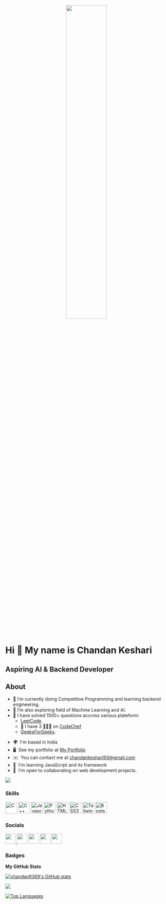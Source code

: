 <p align="center">
    <img width="50%" height="50%" src="https://media.giphy.com/media/qgQUggAC3Pfv687qPC/giphy.gif" height="175px"/>
  </p>
  
  
  Hi 👋 My name is Chandan Keshari
  ================================
  
  Aspiring AI & Backend Developer
  ---------------------------------
  
## About

-  🌱 I’m currently doing Competitive Programming and learning backend engineering.
-  👯 I’m also exploring field of Machine Learning and AI.
-  🥅 I have solved 1500+ questions accross various plateform:
   -  [LeetCode](https://leetcode.com/chandan93/).
   -  🥅 I have 3 🌟🌟🌟 on [CodeChef](https://www.codechef.com/users/chandan9369)
   -  [GeeksForGeeks](https://auth.geeksforgeeks.org/user/chandankeshari93/practice/).

*  🌍  I'm based in India
*  🖥️  See my portfolio at [My Portfolio](https://chandan-portfolio-v1.netlify.app/)
*  ✉️  You can contact me at [chandankeshari93@gmail.com](mailto:chandankeshari93@gmail.com)
*  🧠  I'm learning JavaScript and its framework
*  🤝  I'm open to collaborating on web development projects.

<a href="https://www.twitter.com/shaungChii" target="_blank" rel="noreferrer"><img
                    src="https://img.shields.io/twitter/follow/shaungChii?logo=twitter&style=for-the-badge&color=0891b2&labelColor=000000"
                  /></a>

### Skills

  <p align="left">
    <a
      href="https://docs.microsoft.com/en-us/cpp/?view=msvc-170"
      target="_blank"
      rel="noreferrer"
      ><img
        src="https://raw.githubusercontent.com/danielcranney/readme-generator/main/public/icons/skills/c-colored.svg"
        width="36"
        height="36"
        alt="C"
    /></a>
    <a
      href="https://docs.microsoft.com/en-us/cpp/?view=msvc-170"
      target="_blank"
      rel="noreferrer"
      ><img
        src="https://raw.githubusercontent.com/danielcranney/readme-generator/main/public/icons/skills/cplusplus-colored.svg"
        width="36"
        height="36"
        alt="C++"
    /></a>
    <a
      href="https://developer.mozilla.org/en-US/docs/Web/JavaScript"
      target="_blank"
      rel="noreferrer"
      ><img
        src="https://raw.githubusercontent.com/danielcranney/readme-generator/main/public/icons/skills/javascript-colored.svg"
        width="36"
        height="36"
        alt="Javascript"
    /></a>
    <a href="https://www.python.org/" target="_blank" rel="noreferrer"
      ><img
        src="https://raw.githubusercontent.com/danielcranney/readme-generator/main/public/icons/skills/python-colored.svg"
        width="36"
        height="36"
        alt="Python"
    /></a>
    <a
      href="https://developer.mozilla.org/en-US/docs/Glossary/HTML5"
      target="_blank"
      rel="noreferrer"
      ><img
        src="https://raw.githubusercontent.com/danielcranney/readme-generator/main/public/icons/skills/html5-colored.svg"
        width="36"
        height="36"
        alt="HTML5"
    /></a>
    <a href="https://www.w3.org/TR/CSS/#css" target="_blank" rel="noreferrer"
      ><img
        src="https://raw.githubusercontent.com/danielcranney/readme-generator/main/public/icons/skills/css3-colored.svg"
        width="36"
        height="36"
        alt="CSS3"
    /></a>
    <a href="https://tailwindcss.com/" target="_blank" rel="noreferrer"
      ><img
        src="https://raw.githubusercontent.com/danielcranney/readme-generator/main/public/icons/skills/tailwindcss-colored.svg"
        width="36"
        height="36"
        alt="TailwindCSS"
    /></a>
    <a href="https://getbootstrap.com/" target="_blank" rel="noreferrer"
      ><img
        src="https://raw.githubusercontent.com/danielcranney/readme-generator/main/public/icons/skills/bootstrap-colored.svg"
        width="36"
        height="36"
        alt="Bootstrap"
    /></a>
  </p>
  
  ### Socials
  
  <p align="left">
    <a
      href="https://www.facebook.com/profile.php?id=100080697331821"
      target="_blank"
      rel="noreferrer"
      ><img
        src="https://raw.githubusercontent.com/danielcranney/readme-generator/main/public/icons/socials/facebook.svg"
        width="32"
        height="32"
      />
    </a>
    <!-- <a href="https://www.github.com/chandan9369" target="_blank" rel="noreferrer"
      ><img
        src="https://raw.githubusercontent.com/danielcranney/readme-generator/main/public/icons/socials/github-dark.svg"
        width="32"
        height="32"
    /></a> -->
    <a href="https://@chandan93" target="_blank" rel="noreferrer"
      ><img
        src="https://raw.githubusercontent.com/danielcranney/readme-generator/main/public/icons/socials/hashnode.svg"
        width="32"
        height="32"
    /></a>
    <a
      href="http://www.instagram.com/bunny_he_or_him/"
      target="_blank"
      rel="noreferrer"
      ><img
        src="https://raw.githubusercontent.com/danielcranney/readme-generator/main/public/icons/socials/instagram.svg"
        width="32"
        height="32"
    /></a>
    <a
      href="https://www.linkedin.com/in/chandan-keshari93/"
      target="_blank"
      rel="noreferrer"
      ><img
        src="https://raw.githubusercontent.com/danielcranney/readme-generator/main/public/icons/socials/linkedin.svg"
        width="32"
        height="32"
    /></a>
    <a href="https://www.twitter.com/shaungChii" target="_blank" rel="noreferrer"
      ><img
        src="https://raw.githubusercontent.com/danielcranney/readme-generator/main/public/icons/socials/twitter.svg"
        width="32"
        height="32"
    /></a>
  </p>
  
  ### Badges
  
  <b>My GitHub Stats</b>
  
  <a
                        href="http://www.github.com/chandan9369"><img src="https://github-readme-stats.vercel.app/api?username=chandan9369&show_icons=true&hide=&count_private=true&title_color=0891b2&text_color=ffffff&icon_color=0891b2&bg_color=000000&hide_border=true&show_icons=true" alt="chandan9369's GitHub stats" />
</a>

<a href="http://www.github.com/chandan9369"><img
                    src="https://github-readme-streak-stats.herokuapp.com/?user=chandan9369&stroke=ffffff&background=000000&ring=0891b2&fire=0891b2&currStreakNum=ffffff&currStreakLabel=0891b2&sideNums=ffffff&sideLabels=ffffff&dates=ffffff&hide_border=true" />
</a>

<!-- <a
                        href="http://www.github.com/chandan9369"><img src="https://activity-graph.herokuapp.com/graph?username=chandan9369&bg_color=000000&color=ffffff&line=0891b2&point=ffffff&area_color=000000&area=true&hide_border=true&custom_title=GitHub%20Commits%20Graph" alt="GitHub Commits Graph" /></a> -->

<a href="https://github.com/chandan9369" align="left"><img src="https://github-readme-stats.vercel.app/api/top-langs/?username=chandan9369&langs_count=10&title_color=0891b2&text_color=ffffff&icon_color=0891b2&bg_color=000000&hide_border=true&locale=en&custom_title=Top%20%Languages" alt="Top Languages" /></a>

  <!-- <b>Top Repositories</b><div width="100%" align="center"><a href="https://github.com/chandan9369/Rock-Paper-Sccissors" align="left"><img align="left" width="45%" src="https://github-readme-stats.vercel.app/api/pin/?username=chandan9369&repo=Rock-Paper-Sccissors&title_color=0891b2&text_color=ffffff&icon_color=0891b2&bg_color=000000&hide_border=true&locale=en" /></a><a href="https://github.com/chandan9369/Latest-News-App" align="right"><img align="right" width="45%" src="https://github-readme-stats.vercel.app/api/pin/?username=chandan9369&repo=Latest-News-App&title_color=0891b2&text_color=ffffff&icon_color=0891b2&bg_color=000000&hide_border=true&locale=en" /></a></div><br /><br /><br /><br /><br /><br /><br />
   -->
